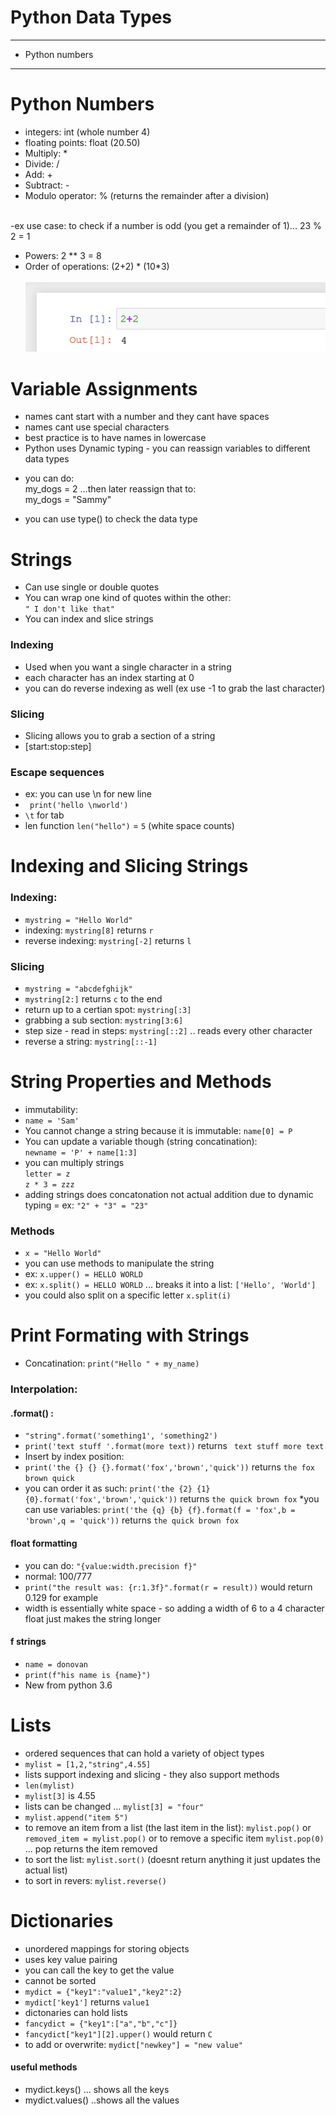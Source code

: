 # Python Data Types
***
* Python numbers 
***
# Python Numbers
* integers: int (whole number 4)
* floating points: float (20.50)
* Multiply: *
* Divide: /
* Add: +
* Subtract: - 
* Modulo operator: % (returns the remainder after a division)
<br>
-ex use case: to check if a number is odd (you get a remainder of 1)... 23 % 2 = 1

* Powers: 2 ** 3 = 8
* Order of operations: (2+2) * (10*3)<br><br>
![Simple Python Math](./section-images/math.png)

# Variable Assignments
* names cant start with a number and they cant have spaces
* names cant use special characters
* best practice is to have names in lowercase 
* Python uses Dynamic typing - you can reassign variables to different data types <br>
- you can do: <br>
 my_dogs = 2 ...then later reassign that to: <br> my_dogs = "Sammy"
* you can use type() to check the data type

# Strings
* Can use single or double quotes
* You can wrap one kind of quotes within the other: <br>
```" I don't like that"```
* You can index and slice strings
### Indexing
* Used when you want a single character in a string
* each character has an index starting at 0 
* you can do reverse indexing as well (ex use -1 to grab the last character)
### Slicing
* Slicing allows you to grab a section of a string
* [start:stop:step]
### Escape sequences
* ex: you can use \n for new line
* ``` print('hello \nworld')```
* ```\t``` for tab
* len function ```len("hello")``` = ```5``` (white space counts)

# Indexing and Slicing Strings
### Indexing:
* ```mystring = "Hello World"```
* indexing: ```mystring[8]``` returns ```r```
* reverse indexing: ```mystring[-2]``` returns ```l```
### Slicing
* ```mystring = "abcdefghijk"```
* ```mystring[2:]``` returns ```c``` to the end
* return up to a certian spot: ```mystring[:3]```
* grabbing a sub section: ```mystring[3:6]```
* step size - read in steps: ```mystring[::2]``` .. reads every other character
* reverse a string: ```mystring[::-1]```

# String Properties and Methods
* immutability:
* ```name = 'Sam'```
* You cannot change a string because it is immutable: ```name[0] = P```
* You can update a variable though (string concatination): <br>
```newname = 'P' + name[1:3]```
* you can multiply strings <br>
```letter = z``` <br>
```z * 3 = zzz```
* adding strings does concatonation not actual addition due to dynamic typing = ex: ```"2" + "3" = "23"```
### Methods
* ```x = "Hello World"```
* you can use methods to manipulate the string 
* ex: ```x.upper() = HELLO WORLD```
* ex: ```x.split() = HELLO WORLD``` ... breaks it into a list: ```['Hello', 'World']``` 
* you could also split on a specific letter ```x.split(i)```

# Print Formating with Strings
* Concatination: ```print("Hello " + my_name)```
### Interpolation:
#### .format() :
* ```"string".format('something1', 'something2')```
* ```print('text stuff '.format(more text))``` returns ``` text stuff more text```
* Insert by index position:
* ```print('the {} {} {}.format('fox','brown','quick'))``` returns ```the fox brown quick```
* you can order it as such: ```print('the {2} {1} {0}.format('fox','brown','quick'))``` returns ```the quick brown fox```
*you can use variables: ```print('the {q} {b} {f}.format(f = 'fox',b = 'brown',q = 'quick'))``` returns ```the quick brown fox```
#### float formatting
* you can do: ```"{value:width.precision f}"```
* normal: 100/777
* ```print("the result was: {r:1.3f}".format(r = result))``` would return 0.129 for example
* width is essentially white space - so adding a width of 6 to a 4 character float just makes the string longer
#### f strings
* ```name = donovan```
* ```print(f"his name is {name}")```
* New from python 3.6

# Lists
* ordered sequences that can hold a variety of object types
* ```mylist = [1,2,"string",4.55]```
* lists support indexing and slicing - they also support methods
* ```len(mylist)```
* ``` mylist[3] ``` is 4.55
* lists can be changed ... ```mylist[3] = "four"```
* ```mylist.append("item 5")```
* to remove an item from a list (the last item in the list): ```mylist.pop()``` or ```removed_item = mylist.pop()``` or to remove a specific item ```mylist.pop(0)``` ... pop returns the item removed
* to sort the list: ```mylist.sort()``` (doesnt return anything it just updates the actual list)
* to sort in revers: ```mylist.reverse()```

# Dictionaries
* unordered mappings for storing objects
* uses key value pairing
* you can call the key to get the value
* cannot be sorted
* ```mydict = {"key1":"value1","key2":2} ```
* ```mydict['key1']``` returns ```value1```
* dictonaries can hold lists
* ```fancydict = {"key1":["a","b","c"]}```
* ```fancydict["key1"][2].upper()``` would return ```C```
* to add or overwrite: ```mydict["newkey"] = "new value"```
#### useful methods
* mydict.keys() ... shows all the keys
* mydict.values() ..shows all the values